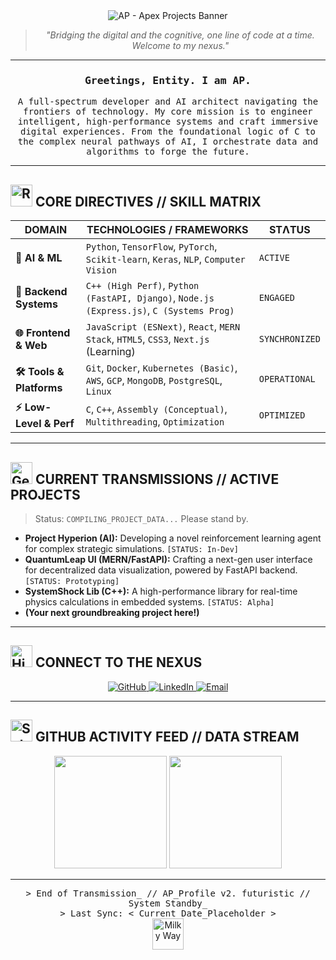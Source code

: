 <div align="center">

  <!-- === AP_BANNER.SVG === -->
  <!-- This path assumes ap_banner.svg is in the root of this repository -->
  <img src="./ap_banner.svg" alt="AP - Apex Projects Banner" />

  <br>

  <blockquote>
    <p><em>"Bridging the digital and the cognitive, one line of code at a time. Welcome to my nexus."</em></p>
  </blockquote>

  ---

  <h3><samp> Greetings, Entity. I am <strong>AP</strong>. </samp></h3>
  <p><samp>
    A full-spectrum developer and AI architect navigating the frontiers of technology. My core mission is to engineer intelligent, high-performance systems and craft immersive digital experiences. From the foundational logic of C to the complex neural pathways of AI, I orchestrate data and algorithms to forge the future.
  </samp></p>

</div>

---

## <picture><img src="https://raw.githubusercontent.com/Tarikul-Islam-Anik/Animated-Fluent-Emojis/master/Emojis/Travel%20and%20Places/Rocket.png" alt="Rocket" width="35" height="35" /></picture> CORE DIRECTIVES // SKILL MATRIX

<div align="center">

| DOMAIN                 | TECHNOLOGIES / FRAMEWORKS                                                                 | STΛTUS        |
|------------------------|-------------------------------------------------------------------------------------------|----------------|
| **🧠 AI & ML**         | `Python`, `TensorFlow`, `PyTorch`, `Scikit-learn`, `Keras`, `NLP`, `Computer Vision`        | `ACTIVE`       |
| **🚀 Backend Systems** | `C++ (High Perf)`, `Python (FastAPI, Django)`, `Node.js (Express.js)`, `C (Systems Prog)` | `ENGAGED`      |
| **🌐 Frontend & Web**  | `JavaScript (ESNext)`, `React`, `MERN Stack`, `HTML5`, `CSS3`, `Next.js` (Learning)       | `SYNCHRONIZED` |
| **🛠️ Tools & Platforms** | `Git`, `Docker`, `Kubernetes (Basic)`, `AWS`, `GCP`, `MongoDB`, `PostgreSQL`, `Linux`    | `OPERATIONAL`  |
| **⚡️ Low-Level & Perf**| `C`, `C++`, `Assembly (Conceptual)`, `Multithreading`, `Optimization`                       | `OPTIMIZED`    |

</div>

---

## <picture><img src="https://raw.githubusercontent.com/Tarikul-Islam-Anik/Animated-Fluent-Emojis/master/Emojis/Objects/Gear.png" alt="Gear" width="35" height="35" /></picture> CURRENT TRANSMISSIONS // ACTIVE PROJECTS

> Status: `COMPILING_PROJECT_DATA...` Please stand by.

*   **Project Hyperion (AI):** Developing a novel reinforcement learning agent for complex strategic simulations. `[STATUS: In-Dev]`
*   **QuantumLeap UI (MERN/FastAPI):** Crafting a next-gen user interface for decentralized data visualization, powered by FastAPI backend. `[STATUS: Prototyping]`
*   **SystemShock Lib (C++):** A high-performance library for real-time physics calculations in embedded systems. `[STATUS: Alpha]`
*   **(Your next groundbreaking project here!)**

---

## <picture><img src="https://raw.githubusercontent.com/Tarikul-Islam-Anik/Animated-Fluent-Emojis/master/Emojis/Symbols/High%20Voltage.png" alt="High Voltage" width="35" height="35" /></picture> CONNECT TO THE NEXUS

<div align="center">

  <a href="https://github.com/YOUR_USERNAME" target="_blank">
    <img src="https://img.shields.io/badge/GitHub-181717?style=for-the-badge&logo=github&logoColor=white&labelColor=000000" alt="GitHub">
  </a>
  <a href="https://linkedin.com/in/YOUR_LINKEDIN" target="_blank">
    <img src="https://img.shields.io/badge/LinkedIn-0A66C2?style=for-the-badge&logo=linkedin&logoColor=white&labelColor=0077B5" alt="LinkedIn">
  </a>
  <a href="mailto:YOUR_EMAIL@example.com" target="_blank">
    <img src="https://img.shields.io/badge/Email_Me-D14836?style=for-the-badge&logo=gmail&logoColor=white&labelColor=EA4335" alt="Email">
  </a>
  <!-- Add other relevant links: Portfolio, Twitter, etc. -->
  <!-- Example:
  <a href="https://your-portfolio.com" target="_blank">
    <img src="https://img.shields.io/badge/Portfolio-00FFFF?style=for-the-badge&logo=react&logoColor=black&labelColor=FF00FF" alt="Portfolio">
  </a>
  -->

</div>

---

## <picture><img src="https://raw.githubusercontent.com/Tarikul-Islam-Anik/Animated-Fluent-Emojis/master/Emojis/Objects/Satellite%20Antenna.png" alt="Satellite Antenna" width="35" height="35" /></picture> GITHUB ACTIVITY FEED // DATA STREAM

<!-- GitHub Stats Cards - Update `?username=YOUR_USERNAME` -->
<div align="center">
  <img height="180em" src="https://github-readme-stats.vercel.app/api?username=YOUR_USERNAME&show_icons=true&theme=radical&include_all_commits=true&count_private=true&rank_icon=github"/>
  <img height="180em" src="https://github-readme-stats.vercel.app/api/top-langs/?username=YOUR_USERNAME&layout=compact&langs_count=8&theme=moltack&card_width=320"/>
</div>

---

<div align="center">
  <samp>
    > End of Transmission_ // AP_Profile v2. futuristic // System Standby_ <br>
    > Last Sync: < Current_Date_Placeholder >
  </samp>
  <br>
  <img src="https://raw.githubusercontent.com/Tarikul-Islam-Anik/Animated-Fluent-Emojis/master/Emojis/Travel%20and%20Places/Milky%20Way.png" alt="Milky Way" width="50" height="50" />
</div>
